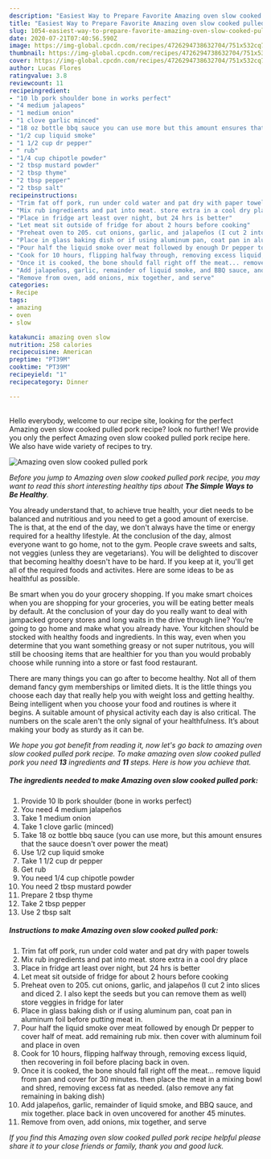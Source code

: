 ```yaml
---
description: "Easiest Way to Prepare Favorite Amazing oven slow cooked pulled pork"
title: "Easiest Way to Prepare Favorite Amazing oven slow cooked pulled pork"
slug: 1054-easiest-way-to-prepare-favorite-amazing-oven-slow-cooked-pulled-pork
date: 2020-07-21T07:40:56.590Z
image: https://img-global.cpcdn.com/recipes/4726294738632704/751x532cq70/amazing-oven-slow-cooked-pulled-pork-recipe-main-photo.jpg
thumbnail: https://img-global.cpcdn.com/recipes/4726294738632704/751x532cq70/amazing-oven-slow-cooked-pulled-pork-recipe-main-photo.jpg
cover: https://img-global.cpcdn.com/recipes/4726294738632704/751x532cq70/amazing-oven-slow-cooked-pulled-pork-recipe-main-photo.jpg
author: Lucas Flores
ratingvalue: 3.8
reviewcount: 11
recipeingredient:
- "10 lb pork shoulder bone in works perfect"
- "4 medium jalapeos"
- "1 medium onion"
- "1 clove garlic minced"
- "18 oz bottle bbq sauce you can use more but this amount ensures that the sauce doesnt over power the meat"
- "1/2 cup liquid smoke"
- "1 1/2 cup dr pepper"
- " rub"
- "1/4 cup chipotle powder"
- "2 tbsp mustard powder"
- "2 tbsp thyme"
- "2 tbsp pepper"
- "2 tbsp salt"
recipeinstructions:
- "Trim fat off pork, run under cold water and pat dry with paper towels"
- "Mix rub ingredients and pat into meat. store extra in a cool dry place"
- "Place in fridge art least over night, but 24 hrs is better"
- "Let meat sit outside of fridge for about 2 hours before cooking"
- "Preheat oven to 205. cut onions, garlic, and jalapeños (I cut 2 into slices and diced 2. I also kept the seeds but you can remove them as well) store veggies in fridge for later"
- "Place in glass baking dish or if using aluminum pan, coat pan in aluminum foil before putting meat in."
- "Pour half the liquid smoke over meat followed by enough Dr pepper to cover half of meat. add remaining rub mix. then cover with aluminum foil and place in oven"
- "Cook for 10 hours, flipping halfway through, removing excess liquid, then recovering in foil before placing back in oven."
- "Once it is cooked, the bone should fall right off the meat... remove liquid from pan and cover for 30 minutes. then place the meat in a mixing bowl and shred, removing excess fat as needed. (also remove any fat remaining in baking dish)"
- "Add jalapeños, garlic, remainder of liquid smoke, and BBQ sauce, and mix together. place back in oven uncovered for another 45 minutes."
- "Remove from oven, add onions, mix together, and serve"
categories:
- Recipe
tags:
- amazing
- oven
- slow

katakunci: amazing oven slow 
nutrition: 258 calories
recipecuisine: American
preptime: "PT39M"
cooktime: "PT39M"
recipeyield: "1"
recipecategory: Dinner

---
```

<br>
Hello everybody, welcome to our recipe site, looking for the perfect Amazing oven slow cooked pulled pork recipe? look no further! We provide you only the perfect Amazing oven slow cooked pulled pork recipe here. We also have wide variety of recipes to try.
<br>


![Amazing oven slow cooked pulled pork](https://img-global.cpcdn.com/recipes/4726294738632704/751x532cq70/amazing-oven-slow-cooked-pulled-pork-recipe-main-photo.jpg)

<i>Before you jump to Amazing oven slow cooked pulled pork recipe, you may want to read this short interesting healthy tips about <strong>The Simple Ways to Be Healthy</strong>.</i>

You already understand that, to achieve true health, your diet needs to be balanced and nutritious and you need to get a good amount of exercise. The  is that, at the end of the day, we don't always have the time or energy required for a healthy lifestyle. At the conclusion of the day, almost everyone want to go home, not to the gym. People crave sweets and salts, not veggies (unless they are vegetarians). You will be delighted to discover that becoming healthy doesn't have to be hard. If you keep at it, you'll get all of the required foods and activites. Here are some ideas to be as healthful as possible.

Be smart when you do your grocery shopping. If you make smart choices when you are shopping for your groceries, you will be eating better meals by default. At the conclusion of your day do you really want to deal with jampacked grocery stores and long waits in the drive through line? You’re going to go home and make what you already have. Your kitchen should be stocked with healthy foods and ingredients. In this way, even when you determine that you want something greasy or not super nutritous, you will still be choosing items that are healthier for you than you would probably choose while running into a store or fast food restaurant.

There are many things you can go after to become healthy. Not all of them demand fancy gym memberships or limited diets. It is the little things you choose each day that really help you with weight loss and getting healthy. Being intelligent when you choose your food and routines is where it begins. A suitable amount of physical activity each day is also critical. The numbers on the scale aren't the only signal of your healthfulness. It’s about making your body as sturdy as it can be. 


<i>We hope you got benefit from reading it, now let's go back to amazing oven slow cooked pulled pork recipe. To make amazing oven slow cooked pulled pork you need <strong>13</strong> ingredients and <strong>11</strong> steps. Here is how you achieve that.
</i>

##### The ingredients needed to make Amazing oven slow cooked pulled pork:

1. Provide 10 lb pork shoulder (bone in works perfect)
1. You need 4 medium jalapeños
1. Take 1 medium onion
1. Take 1 clove garlic (minced)
1. Take 18 oz bottle bbq sauce (you can use more, but this amount ensures that the sauce doesn&#39;t over power the meat)
1. Use 1/2 cup liquid smoke
1. Take 1 1/2 cup dr pepper
1. Get  rub
1. You need 1/4 cup chipotle powder
1. You need 2 tbsp mustard powder
1. Prepare 2 tbsp thyme
1. Take 2 tbsp pepper
1. Use 2 tbsp salt


##### Instructions to make Amazing oven slow cooked pulled pork:

1. Trim fat off pork, run under cold water and pat dry with paper towels
1. Mix rub ingredients and pat into meat. store extra in a cool dry place
1. Place in fridge art least over night, but 24 hrs is better
1. Let meat sit outside of fridge for about 2 hours before cooking
1. Preheat oven to 205. cut onions, garlic, and jalapeños (I cut 2 into slices and diced 2. I also kept the seeds but you can remove them as well) store veggies in fridge for later
1. Place in glass baking dish or if using aluminum pan, coat pan in aluminum foil before putting meat in.
1. Pour half the liquid smoke over meat followed by enough Dr pepper to cover half of meat. add remaining rub mix. then cover with aluminum foil and place in oven
1. Cook for 10 hours, flipping halfway through, removing excess liquid, then recovering in foil before placing back in oven.
1. Once it is cooked, the bone should fall right off the meat... remove liquid from pan and cover for 30 minutes. then place the meat in a mixing bowl and shred, removing excess fat as needed. (also remove any fat remaining in baking dish)
1. Add jalapeños, garlic, remainder of liquid smoke, and BBQ sauce, and mix together. place back in oven uncovered for another 45 minutes.
1. Remove from oven, add onions, mix together, and serve


<i>If you find this Amazing oven slow cooked pulled pork recipe helpful please share it to your close friends or family, thank you and good luck.</i>
